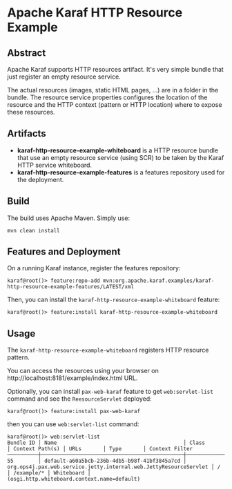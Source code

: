 <!--
    Licensed to the Apache Software Foundation (ASF) under one
    or more contributor license agreements.  See the NOTICE file
    distributed with this work for additional information
    regarding copyright ownership.  The ASF licenses this file
    to you under the Apache License, Version 2.0 (the
    "License"); you may not use this file except in compliance
    with the License.  You may obtain a copy of the License at

      http://www.apache.org/licenses/LICENSE-2.0

    Unless required by applicable law or agreed to in writing,
    software distributed under the License is distributed on an
    "AS IS" BASIS, WITHOUT WARRANTIES OR CONDITIONS OF ANY
    KIND, either express or implied.  See the License for the
    specific language governing permissions and limitations
    under the License.
-->
# Apache Karaf HTTP Resource Example

## Abstract

Apache Karaf supports HTTP resources artifact. It's very simple bundle that just register an empty resource service.

The actual resources (images, static HTML pages, ...) are in a folder in the bundle.
The resource service properties configures the location of the resource and the HTTP context (pattern or HTTP location) where to expose these resources.

## Artifacts

* **karaf-http-resource-example-whiteboard** is a HTTP resource bundle that use an empty resource service (using SCR) to be taken by the Karaf HTTP service whiteboard.
* **karaf-http-resource-example-features** is a features repository used for the deployment.

## Build

The build uses Apache Maven. Simply use:

```
mvn clean install
```

## Features and Deployment

On a running Karaf instance, register the features repository:

```
karaf@root()> feature:repo-add mvn:org.apache.karaf.examples/karaf-http-resource-example-features/LATEST/xml
```

Then, you can install the `karaf-http-resource-example-whiteboard` feature:

```
karaf@root()> feature:install karaf-http-resource-example-whiteboard
```

## Usage

The `karaf-http-resource-example-whiteboard` registers HTTP resource pattern.

You can access the resources using your browser on http://localhost:8181/example/index.html URL.

Optionally, you can install `pax-web-karaf` feature to get `web:servlet-list` command and see the `ReesourceServlet` deployed:

```
karaf@root()> feature:install pax-web-karaf
```

then you can use `web:servlet-list` command:

```
karaf@root()> web:servlet-list 
Bundle ID │ Name                                         │ Class                                                             │ Context Path(s) │ URLs       │ Type       │ Context Filter
──────────┼──────────────────────────────────────────────┼───────────────────────────────────────────────────────────────────┼─────────────────┼────────────┼────────────┼────────────────────────────────────────────
55        │ default-a60a5bcb-236b-4db5-b98f-41bf3845a7cd │ org.ops4j.pax.web.service.jetty.internal.web.JettyResourceServlet │ /               │ /example/* │ Whiteboard │ (osgi.http.whiteboard.context.name=default)
```